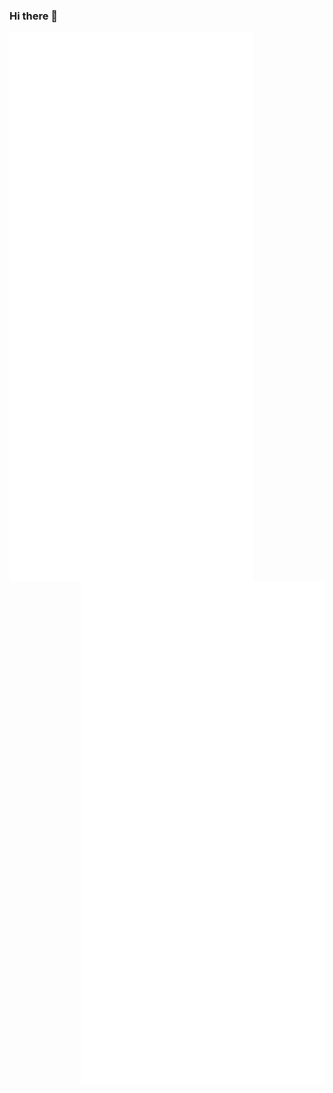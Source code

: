 ### Hi there 👋

<img align="left" width="390" alt="🐅" src="https://github.com/trasta298/trasta298/blob/main/metrics.svg">
<img align="right" width="390" alt="🐅" src="https://github.com/trasta298/trasta298/blob/main/achievements2.svg">
<img align="right" width="390" alt="🐅" src="https://github.com/trasta298/trasta298/blob/main/anilist2.svg">
